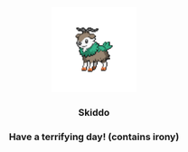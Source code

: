 <p align="center">
    <img src="https://raw.githubusercontent.com/PokeAPI/sprites/master/sprites/pokemon/672.png" width="150" height="150">
</p>
<h3 align="center"> <b>Skiddo</b></h3>
<h3 align="center">Have a terrifying day! (contains irony)</h3>
